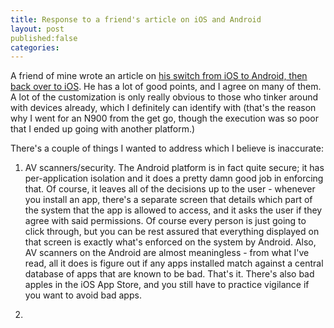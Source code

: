 ```yaml
---
title: Response to a friend's article on iOS and Android
layout: post
published:false
categories:
---
```


A friend of mine wrote an article on [his switch from iOS to Android, then back over to iOS].  He has a lot of good points, and I agree on many of them.  A lot of the customization is only really obvious to those who tinker around with devices already, which I definitely can identify with (that's the reason why I went for an N900 from the get go, though the execution was so poor that I ended up going with another platform.)

There's a couple of things I wanted to address which I believe is inaccurate:

1. AV scanners/security.  The Android platform is in fact quite secure; it has per-application isolation and it does a pretty damn good job in enforcing that.  Of course, it leaves all of the decisions up to the user - whenever you install an app, there's a separate screen that details which part of the system that the app is allowed to access, and it asks the user if they agree with said permissions.  Of course every person is just going to click through, but you can be rest assured that everything displayed on that screen is exactly what's enforced on the system by Android.  Also, AV scanners on the Android are almost meaningless - from what I've read, all it does is figure out if any apps installed match against a central database of apps that are known to be bad.  That's it.  There's also bad apples in the iOS App Store, and you still have to practice vigilance if you want to avoid bad apps.

2. 

[his switch from iOS to Android, then back over to iOS]: http://www.evilsoapbox.com/?p=1016